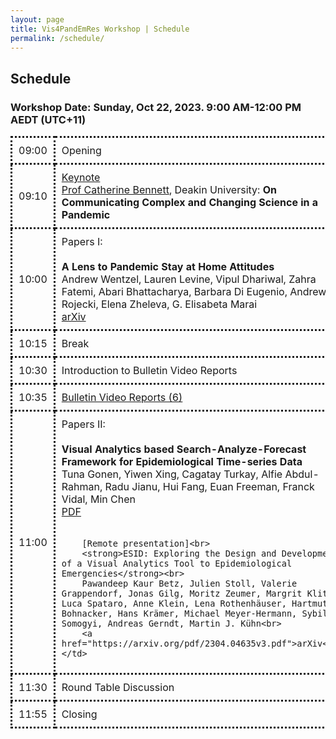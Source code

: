 ```yaml
---
layout: page
title: Vis4PandEmRes Workshop | Schedule
permalink: /schedule/
---
```

<style>
	td { 
		padding: 10px;
		border-style: dotted; 
	}
	.cell-center {
		text-align: center;
	}
</style>
	
<h2>Schedule</h2>

<h3><strong>Workshop Date</strong>: Sunday, Oct 22, 2023. 9:00 AM-12:00 PM AEDT (UTC+11)</h3>

<table style="width:100%" class="hoverTable">
<colgroup>
    <col style="width:15%" />
    <col style="width:85%" />
</colgroup>

<tr>
    <td class="cell-center">09:00</td>
    <td>
		Opening
	</td>
</tr>

<tr>
    <td class="cell-center">09:10</td>
    <td>
		<a href="/keynote">Keynote</a> <br>
		<a href="https://www.deakin.edu.au/about-deakin/people/catherine-bennett">Prof Catherine Bennett</a>, Deakin University: <strong>On Communicating Complex and Changing Science in a Pandemic</strong>
	</td>
</tr>

<tr>
    <td class="cell-center">10:00</td>
    <td>
		Papers I:<br><br>
		<strong>A Lens to Pandemic Stay at Home Attitudes</strong><br>
		Andrew Wentzel, Lauren Levine, Vipul Dhariwal, Zahra Fatemi, Abari Bhattacharya, Barbara Di Eugenio, Andrew Rojecki, Elena Zheleva, G. Elisabeta Marai<br>
		<a href="https://arxiv.org/abs/2308.13552">arXiv</a>
	</td>
</tr>

<tr>
    <td class="cell-center">10:15</td>
    <td>
		Break
	</td>
</tr>

<tr>
    <td class="cell-center">10:30</td>
    <td>
		Introduction to Bulletin Video Reports
	</td>
</tr>

<tr>
    <td class="cell-center">10:35</td>
    <td>
		<a href="/bulletins">Bulletin Video Reports (6)</a>
	</td>
</tr>

<tr>
    <td class="cell-center">11:00</td>
    <td>
		Papers II:<br><br>
		<strong>Visual Analytics based Search-Analyze-Forecast Framework for Epidemiological Time-series Data</strong><br>
		Tuna Gonen, Yiwen Xing, Cagatay Turkay, Alfie Abdul-Rahman, Radu Jianu, Hui Fang, Euan Freeman, Franck Vidal, Min Chen<br>
		<a href="https://repository.lboro.ac.uk/articles/conference_contribution/Visual_analytics_based_search-analyze-forecast_framework_for_epidemiological_time-series_data/24038895">PDF</a><br><br>
		
		[Remote presentation]<br>
		<strong>ESID: Exploring the Design and Development of a Visual Analytics Tool to Epidemiological Emergencies</strong><br>
		Pawandeep Kaur Betz, Julien Stoll, Valerie Grappendorf, Jonas Gilg, Moritz Zeumer, Margrit Klitz, Luca Spataro, Anne Klein, Lena Rothenhäuser, Hartmut Bohnacker, Hans Krämer, Michael Meyer-Hermann, Sybille Somogyi, Andreas Gerndt, Martin J. Kühn<br>
		<a href="https://arxiv.org/pdf/2304.04635v3.pdf">arXiv</a>
	</td>
</tr>

<tr>
    <td class="cell-center">11:30</td>
    <td>
		Round Table Discussion
	</td>
</tr>

<tr>
    <td class="cell-center">11:55</td>
    <td>
		Closing
	</td>
</tr>

</table>